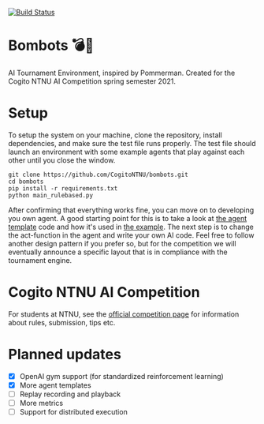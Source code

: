 [![Build Status](https://travis-ci.org/CogitoNTNU/bombots.svg?branch=main)](https://travis-ci.org/CogitoNTNU/bombots)

# Bombots 💣🤖
AI Tournament Environment, inspired by Pommerman. Created for the Cogito NTNU AI Competition spring semester 2021.

# Setup
To setup the system on your machine, clone the repository, install dependencies, and make sure the test file runs properly. The test file should launch an environment with some example agents that play against each other until you close the window.
```
git clone https://github.com/CogitoNTNU/bombots.git
cd bombots
pip install -r requirements.txt
python main_rulebased.py
```
After confirming that everything works fine, you can move on to developing you own agent. A good starting point for this is to take a look at [the agent template](templates/agent_rulebased.py) code and how it's used in [the example](main_rulebased.py). The next step is to change the act-function in the agent and write your own AI code. Feel free to follow another design pattern if you prefer so, but for the competition we will eventually announce a specific layout that is in compliance with the tournament engine.
# Cogito NTNU AI Competition
For students at NTNU, see the [official competition page](https://s.ntnu.no/bombots) for information about rules, submission, tips etc.

# Planned updates
- [x] OpenAI gym support (for standardized reinforcement learning)
- [x] More agent templates
- [ ] Replay recording and playback
- [ ] More metrics
- [ ] Support for distributed execution
